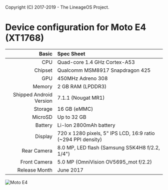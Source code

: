 Copyright (C) 2017-2019 - The LineageOS Project.
 
Device configuration for Moto E4 (XT1768)
===========================================
Basic   | Spec Sheet
-------:|:-------------------------
CPU     | Quad-core 1.4 GHz Cortex-A53
Chipset | Qualcomm MSM8917 Snapdragon 425
GPU     | 450MHz Adreno 308
Memory  | 2 GB RAM (LPDDR3)
Shipped Android Version | 7.1.1 (Nougat MR1)
Storage | 16 GB (eMMC)
MicroSD | Up to 32 GB
Battery | Li-Ion 2800mAh battery
Display | 720 x 1280 pixels, 5" IPS LCD, 16:9 ratio (~294 PPI density)
Rear Camera  | 8.0 MP, LED flash (Samsung S5K4H8 f/2.2, 1/4")
Front Camera | 5.0 MP (OmniVision OV5695_mot f/2.2)
Release Month | June 2017

![Moto E4](https://www.motorola.com/sites/default/files/library/storage/products/smartphones/moto-e4-NA-1000.png "Moto E4")
 
<!-- Display | 1440 x 2560 pixels, 5.7" LTPS IPS LCD, 16:9 ratio (~515 PPI density)-->
 
<!-- Places with -- are needed information yet to be inputed-->
